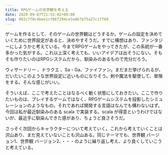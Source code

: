 ```yaml
---
title: RPGゲームの世界観を考える
date: 2020-09-07T21:55:02+09:00
slug: 903c7f0c4bee1cf06f294ce3a867b75a27c1ff60
---
```

ゲームを作るとして、そのゲームの世界観はどうするか。ゲームの設定を決めていくために世界設定があると、決めやすそうだ。すでに構想はあり、ファンタジーにしようかと考えている。今までRPGゲームをやってきたが、この系統が一番多かった気がする。これ以上深く考えても、いいアイデアは出そうにない。そもそも作りたいのはRPGシステムだから、馴染みのあるもので充分だろう。

ウィザードリー 、ドラクエ 、Sa・Ga、ファイファン。まだまだ挙げられるが、だいたいこのような世界設定に近いものになりそう。剣や魔法を駆使して、冒険をする。そんな感じがいい。

そういえば、ここで考えたことはなるべく動く状態にしておきたい。ここで作りたいものは、プレイするゲームではなく、RPGゲームシステムを投影したシミュレーションのようなもの。それであれば開発する言語はなんでも構わないはず。今回は私が最近馴染みのある scala で実装する。scala が得意というわけではないが、最近手に馴染んできた感があり、ちょうど良さそうだ。

さっそく次回からキャラクターについて考えていく。これから考えていくことは沢山あり、まだ見えていないことも沢山ある。同じテーマでも、世界観 バージョン1、世界観 バージョン2、・・・のように繰り返し考え、より良くしていこうと考えている。

